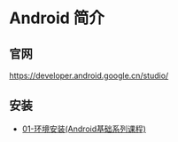 # Android 简介



## 官网

https://developer.android.google.cn/studio/

## 安装

- [01-环境安装(Android基础系列课程)](https://blog.csdn.net/a314649444/article/details/122845991)